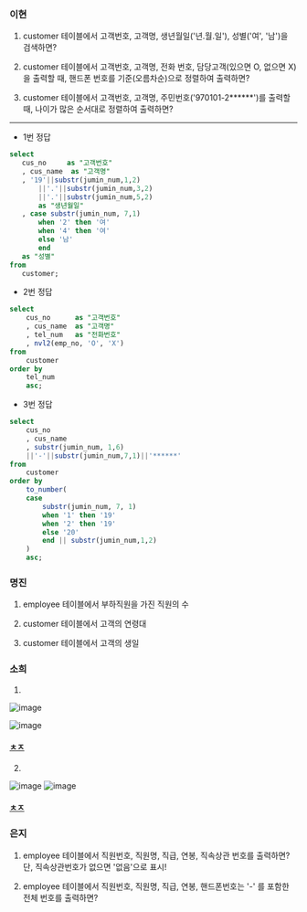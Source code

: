 ### 이현
1. customer 테이블에서 고객번호, 고객명, 생년월일('년.월.일'), 성별('여', '남')을 검색하면?

2. customer 테이블에서 고객번호, 고객명, 전화 번호, 담당고객(있으면 O, 없으면 X)을 출력할 때, 핸드폰 번호를 기준(오름차순)으로 정렬하여 출력하면?

3. customer 테이블에서 고객번호, 고객명, 주민번호('970101-2******')를 출력할 때, 나이가 많은 순서대로 정렬하여 출력하면?

-------

- 1번 정답
 ```sql
select
    cus_no     as "고객번호"
    , cus_name  as "고객명"
    , '19'||substr(jumin_num,1,2)
        ||'.'||substr(jumin_num,3,2)
        ||'.'||substr(jumin_num,5,2)
        as "생년월일"
    , case substr(jumin_num, 7,1) 
        when '2' then '여'
        when '4' then '여'
        else '남'
        end
    as "성별"
from
    customer;
```

- 2번 정답
```sql
select
    cus_no      as "고객번호"
    , cus_name  as "고객명"
    , tel_num   as "전화번호"
    , nvl2(emp_no, 'O', 'X')
from
    customer
order by
    tel_num
    asc;
```

- 3번 정답
```sql
select
    cus_no
    , cus_name
    , substr(jumin_num, 1,6)
    ||'-'||substr(jumin_num,7,1)||'******'
from
    customer
order by
    to_number(
    case
        substr(jumin_num, 7, 1)
        when '1' then '19'
        when '2' then '19'
        else '20'
        end || substr(jumin_num,1,2)
    )
    asc;
```

### 명진
1. employee 테이블에서 부하직원을 가진 직원의 수

2. customer 테이블에서 고객의 연령대
 
3. customer 테이블에서 고객의 생일

### 소희
1.
![image](https://user-images.githubusercontent.com/82145134/122050306-4fe9df80-ce1e-11eb-8e2f-0547a6fe1933.png)

![image](https://user-images.githubusercontent.com/82145134/122050336-58dab100-ce1e-11eb-8f58-0f85ee9135f9.png)


#### [ㅊㅈ](https://programmers.co.kr/learn/courses/30/lessons/59039)


2.
![image](https://user-images.githubusercontent.com/82145134/122210160-4c1e9180-cee0-11eb-9b7f-2000ecacb6bd.png)
![image](https://user-images.githubusercontent.com/82145134/122210185-52147280-cee0-11eb-93c1-5a2b11dc8b73.png)

#### [ㅊㅈ](https://programmers.co.kr/learn/courses/30/lessons/59415)

### 은지
1. employee 테이블에서 직원번호, 직원명, 직급, 연봉, 직속상관 번호를 출력하면? 단, 직속상관번호가 없으면 '없음'으로 표시!

2. employee 테이블에서 직원번호, 직원명, 직급, 연봉, 핸드폰번호는 '-' 를 포함한 전체 번호를 출력하면?


